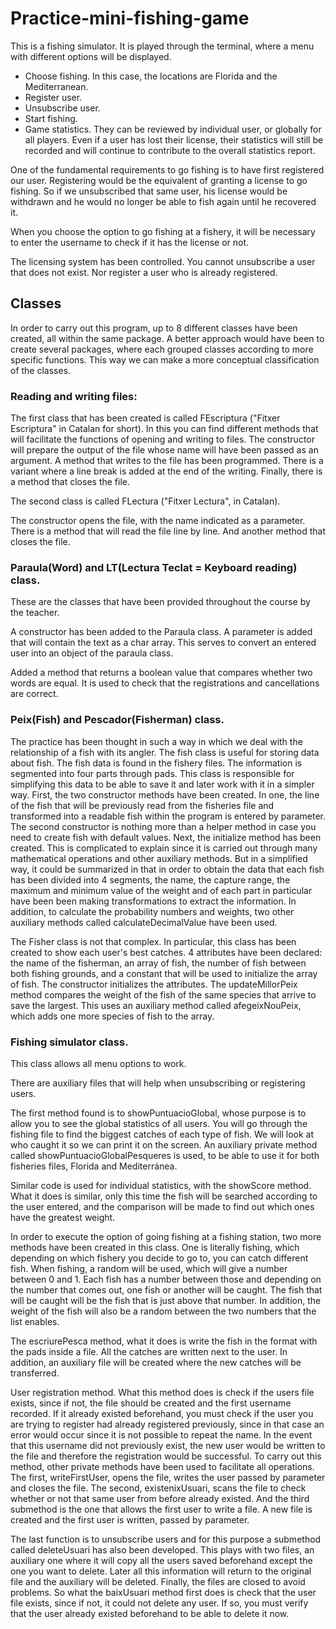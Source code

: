 # Practice-mini-fishing-game
This is a fishing simulator. It is played through the terminal, where a menu with different options will be displayed.

- Choose fishing. In this case, the locations are Florida and the Mediterranean.
- Register user.
- Unsubscribe user.
- Start fishing.
- Game statistics. They can be reviewed by individual user, or globally for all players. Even if a user has lost their license, their statistics will still be recorded and will continue to contribute to the overall statistics report.

One of the fundamental requirements to go fishing is to have first registered our user. Registering would be the equivalent of granting a license to go fishing. So if we unsubscribed that same user, his license would be withdrawn and he would no longer be able to fish again until he recovered it.

When you choose the option to go fishing at a fishery, it will be necessary to enter the username to check if it has the license or not.

The licensing system has been controlled. You cannot unsubscribe a user that does not exist. Nor register a user who is already registered.

## Classes

In order to carry out this program, up to 8 different classes have been created, all within the same package. A better approach would have been to create several packages, where each grouped classes according to more specific functions. This way we can make a more conceptual classification of the classes.

### Reading and writing files:

The first class that has been created is called FEscriptura ("Fitxer Escriptura" in Catalan for short). In this you can find different methods that will facilitate the functions of opening and writing to files.
The constructor will prepare the output of the file whose name will have been passed as an argument.
A method that writes to the file has been programmed.
There is a variant where a line break is added at the end of the writing.
Finally, there is a method that closes the file.

The second class is called FLectura ("Fitxer Lectura", in Catalan).

The constructor opens the file, with the name indicated as a parameter.
There is a method that will read the file line by line.
And another method that closes the file.

### Paraula(Word) and LT(Lectura Teclat = Keyboard reading) class.

These are the classes that have been provided throughout the course by the teacher.

A constructor has been added to the Paraula class. A parameter is added that will contain the text as a char array. This serves to convert an entered user into an object of the paraula class.

Added a method that returns a boolean value that compares whether two words are equal. It is used to check that the registrations and cancellations are correct.


### Peix(Fish) and Pescador(Fisherman) class.

The practice has been thought in such a way in which we deal with the relationship of a fish with its angler. The fish class is useful for storing data about fish.
  The fish data is found in the fishery files. The information is segmented into four parts through pads. This class is responsible for simplifying this data to be able to save it and later work with it in a simpler way.
First, the two constructor methods have been created. In one, the line of the fish that will be previously read from the fisheries file and transformed into a readable fish within the program is entered by parameter.
The second constructor is nothing more than a helper method in case you need to create fish with default values. Next, the initialize method has been created. This is complicated to explain since it is carried out through many mathematical operations and other auxiliary methods. But in a simplified way, it could be summarized in that in order to obtain the data that each fish has been divided into 4 segments, the name, the capture range, the maximum and minimum value of the weight and of each part in particular have been been making transformations to extract the information. In addition, to calculate the probability numbers and weights, two other auxiliary methods called calculateDecimalValue have been used.

The Fisher class is not that complex. In particular, this class has been created to show each user's best catches. 4 attributes have been declared: the name of the fisherman, an array of fish, the number of fish between both fishing grounds, and a constant that will be used to initialize the array of fish.
The constructor initializes the attributes.
The updateMillorPeix method compares the weight of the fish of the same species that arrive to save the largest. This uses an auxiliary method called afegeixNouPeix, which adds one more species of fish to the array.


### Fishing simulator class.

This class allows all menu options to work.

There are auxiliary files that will help when unsubscribing or registering users.

The first method found is to showPuntuacioGlobal, whose purpose is to allow you to see the global statistics of all users. You will go through the fishing file to find the biggest catches of each type of fish. We will look at who caught it so we can print it on the screen. An auxiliary private method called showPuntuacioGlobalPesqueres is used, to be able to use it for both fisheries files, Florida and Mediterránea.

Similar code is used for individual statistics, with the showScore method. What it does is similar, only this time the fish will be searched according to the user entered, and the comparison will be made to find out which ones have the greatest weight.

In order to execute the option of going fishing at a fishing station, two more methods have been created in this class. One is literally fishing, which depending on which fishery you decide to go to, you can catch different fish. When fishing, a random will be used, which will give a number between 0 and 1. Each fish has a number between those and depending on the number that comes out, one fish or another will be caught. The fish that will be caught will be the fish that is just above that number. In addition, the weight of the fish will also be a random between the two numbers that the list enables.

The escriurePesca method, what it does is write the fish in the format with the pads inside a file. All the catches are written next to the user. In addition, an auxiliary file will be created where the new catches will be transferred.

User registration method. What this method does is check if the users file exists, since if not, the file should be created and the first username recorded. If it already existed beforehand, you must check if the user you are trying to register had already registered previously, since in that case an error would occur since it is not possible to repeat the name. In the event that this username did not previously exist, the new user would be written to the file and therefore the registration would be successful.
To carry out this method, other private methods have been used to facilitate all operations. The first, writeFirstUser, opens the file, writes the user passed by parameter and closes the file. The second, existenixUsuari, scans the file to check whether or not that same user from before already existed. And the third submethod is the one that allows the first user to write a file. A new file is created and the first user is written, passed by parameter.

The last function is to unsubscribe users and for this purpose a submethod called deleteUsuari has also been developed. This plays with two files, an auxiliary one where it will copy all the users saved beforehand except the one you want to delete. Later all this information will return to the original file and the auxiliary will be deleted. Finally, the files are closed to avoid problems.
So what the baixUsuari method first does is check that the user file exists, since if not, it could not delete any user. If so, you must verify that the user already existed beforehand to be able to delete it now.




